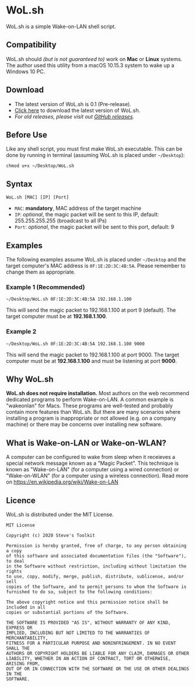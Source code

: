 # WoL.sh
WoL.sh is a simple Wake-on-LAN shell script.

## Compatibility
WoL.sh should *(but is not guaranteed to)* work on __Mac__ or __Linux__ systems.  The author used this utility from a macOS 10.15.3 system to wake up a Windows 10 PC.

## Download
- The latest version of WoL.sh is 0.1 (Pre-release).
- [Click here](https://leesteve.tk/WoL.sh/WoL.sh) to download the latest version of WoL.sh.
- *For old releases, please visit out [GitHub releases](https://github.com/leestevetk/WoL.sh/releases).*

## Before Use
Like any shell script, you must first make WoL.sh executable.  This can be done by running in terminal (assuming WoL.sh is placed under `~/Desktop`):
```
chmod u+x ~/Desktop/WoL.sh
```

## Syntax
```
WoL.sh [MAC] [IP] [Port]
```
- `MAC`: __mandatory__, MAC address of the target machine
- `IP`: *optional*, the magic packet will be sent to this IP, default: 255.255.255.255 (broadcast to all IPs)
- `Port`: *optional*, the magic packet will be sent to this port, default: 9

## Examples
The following examples assume WoL.sh is placed under `~/Desktop` and the target computer's MAC address is `0F:1E:2D:3C:4B:5A`. Please remember to change them as appropriate.

### Example 1 (Recommended)
```
~/Desktop/WoL.sh 0F:1E:2D:3C:4B:5A 192.168.1.100
```
This will send the magic packet to 192.168.1.100 at port 9 (default).  The target computer must be at __192.168.1.100__.

### Example 2
```
~/Desktop/WoL.sh 0F:1E:2D:3C:4B:5A 192.168.1.100 9000
```
This will send the magic packet to 192.168.1.100 at port 9000.  The target computer must be at __192.168.1.100__ and must be listening at port __9000__.

## Why WoL.sh
__WoL.sh does not require installation.__  Most authors on the web recommend dedicated programs to perform Wake-on-LAN. A common example is "wakeonlan" for Macs.  These programs are well-tested and probably contain more features than WoL.sh.  But there are many scenarios where installing a program is inappropriate or not allowed (e.g. on a company machine) or there may be  concerns over installing new software.

## What is Wake-on-LAN or Wake-on-WLAN?
A computer can be configured to wake from sleep when it receieves a special network message known as a "Magic Packet".  This technique is known as "Wake-on-LAN" (for a computer using a wired connection) or "Wake-on-WLAN" (for a computer using a wireless connection).  Read more on https://en.wikipedia.org/wiki/Wake-on-LAN

## Licence
WoL.sh is distributed under the MIT License.
```
MIT License

Copyright (c) 2020 Steve's Toolkit

Permission is hereby granted, free of charge, to any person obtaining a copy
of this software and associated documentation files (the "Software"), to deal
in the Software without restriction, including without limitation the rights
to use, copy, modify, merge, publish, distribute, sublicense, and/or sell
copies of the Software, and to permit persons to whom the Software is
furnished to do so, subject to the following conditions:

The above copyright notice and this permission notice shall be included in all
copies or substantial portions of the Software.

THE SOFTWARE IS PROVIDED "AS IS", WITHOUT WARRANTY OF ANY KIND, EXPRESS OR
IMPLIED, INCLUDING BUT NOT LIMITED TO THE WARRANTIES OF MERCHANTABILITY,
FITNESS FOR A PARTICULAR PURPOSE AND NONINFRINGEMENT. IN NO EVENT SHALL THE
AUTHORS OR COPYRIGHT HOLDERS BE LIABLE FOR ANY CLAIM, DAMAGES OR OTHER
LIABILITY, WHETHER IN AN ACTION OF CONTRACT, TORT OR OTHERWISE, ARISING FROM,
OUT OF OR IN CONNECTION WITH THE SOFTWARE OR THE USE OR OTHER DEALINGS IN THE
SOFTWARE.
```
